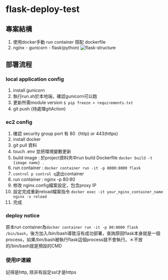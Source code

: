 # flask-deploy-test

## 專案結構
1. 使用docker手動 run container 搭配 dockerfile
2. nginx - gunicorn - flask(python)
![flask-structure](https://github.com/SiaoChi/flask-deploy-test/assets/98171354/6ffa93f9-5b5b-4715-a4c0-6d4a5206b179)


## 部署流程

### local application config
1. install gunicorn
2. 執行run.sh於本地端，確認gunicorn可以跑
3. 更新所需module version `$ pip freeze > requirements.txt`
4. git push (待處理gitAction)

### ec2 config
1. 確認 security group port 有 80（http) or 443(https)
2. install docker
3. git pull 資料
4. touch .env 並把環境變數更新
5. build image : 於project資料夾中run build Dockerfile `docker build -t {image name} .` 
6. run container : `docker container run -it -p 8000:8000 flask`
7. `control p control q`退出container
8. run container : nginx -p 80:80
9. 修改 nginx.config檔案設定，包含proxy IP
10. 設定完成重新reload檔案指令 `docker exec -it your_nginx_container_name nginx -s reload`
11. 完成

### deploy notice
原本run container為`docker container run -it -p 80:8000 flask /bin/bash`，後方加入/bin/bash導致沒有成功部署，查詢原因flask本身就是一個process，如果/bin/bash被執行flask這個process就不會執行。＊不放的/bin/bash就是預設的CMD

### 使用IP連線
記得是http, 除非有設定ssl才是https

